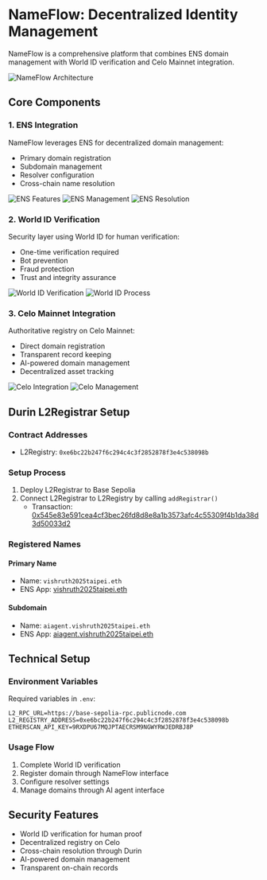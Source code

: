 # NameFlow: Decentralized Identity Management

NameFlow is a comprehensive platform that combines ENS domain management with World ID verification and Celo Mainnet integration.

![NameFlow Architecture](https://github.com/user-attachments/assets/424f26be-c62c-40ec-878b-4f58131f633a)

## Core Components

### 1. ENS Integration
NameFlow leverages ENS for decentralized domain management:
- Primary domain registration
- Subdomain management
- Resolver configuration
- Cross-chain name resolution

![ENS Features](https://github.com/user-attachments/assets/45489413-2bff-4316-8602-b4a0ee629a92)
![ENS Management](https://github.com/user-attachments/assets/5b3eb4e1-5ac4-4a4c-bb71-63ccf8d99d94)
![ENS Resolution](https://github.com/user-attachments/assets/cce6e35e-7227-475d-bd07-d0c837df92ef)

### 2. World ID Verification
Security layer using World ID for human verification:
- One-time verification required
- Bot prevention
- Fraud protection
- Trust and integrity assurance

![World ID Verification](https://github.com/user-attachments/assets/d261e075-006c-4c26-8ec3-bfa12c52ddfc)
![World ID Process](https://github.com/user-attachments/assets/a49b24e1-f511-4b22-8ace-e14263a2ceb9)

### 3. Celo Mainnet Integration
Authoritative registry on Celo Mainnet:
- Direct domain registration
- Transparent record keeping
- AI-powered domain management
- Decentralized asset tracking

![Celo Integration](https://github.com/user-attachments/assets/7bc85342-5fb4-49f5-ac88-51acd3fc89b4)
![Celo Management](https://github.com/user-attachments/assets/46bb84e1-3df4-47b0-99c5-c9c4aa3daa0a)

## Durin L2Registrar Setup

### Contract Addresses
- L2Registry: `0xe6bc22b247f6c294c4c3f2852878f3e4c538098b`

### Setup Process
1. Deploy L2Registrar to Base Sepolia
2. Connect L2Registrar to L2Registry by calling `addRegistrar()`
   - Transaction: [0x545e83e591cea4cf3bec26fd8d8e8a1b3573afc4c55309f4b1da38d3d50033d2](https://sepolia.basescan.org/tx/0x545e83e591cea4cf3bec26fd8d8e8a1b3573afc4c55309f4b1da38d3d50033d2)

### Registered Names
#### Primary Name
- Name: `vishruth2025taipei.eth`
- ENS App: [vishruth2025taipei.eth](https://sepolia.app.ens.domains/vishruth2025taipei.eth)

#### Subdomain
- Name: `aiagent.vishruth2025taipei.eth`
- ENS App: [aiagent.vishruth2025taipei.eth](https://sepolia.app.ens.domains/aiagent.vishruth2025taipei.eth)

## Technical Setup

### Environment Variables
Required variables in `.env`:
```
L2_RPC_URL=https://base-sepolia-rpc.publicnode.com
L2_REGISTRY_ADDRESS=0xe6bc22b247f6c294c4c3f2852878f3e4c538098b
ETHERSCAN_API_KEY=9RXDPU67MQJPTAECRSM9NGWYRWJEDRBJ8P
```

### Usage Flow
1. Complete World ID verification
2. Register domain through NameFlow interface
3. Configure resolver settings
4. Manage domains through AI agent interface

## Security Features
- World ID verification for human proof
- Decentralized registry on Celo
- Cross-chain resolution through Durin
- AI-powered domain management
- Transparent on-chain records
